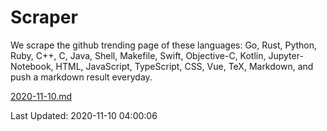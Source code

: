 # Scraper

We scrape the github trending page of these languages: Go, Rust, Python, Ruby, C++, C, Java, Shell, Makefile, Swift, Objective-C, Kotlin, Jupyter-Notebook, HTML, JavaScript, TypeScript, CSS, Vue, TeX, Markdown, and push a markdown result everyday.

[2020-11-10.md](https://github.com/yangwenmai/github-trending-backup/blob/master/2020-11-10.md)

Last Updated: 2020-11-10 04:00:06
